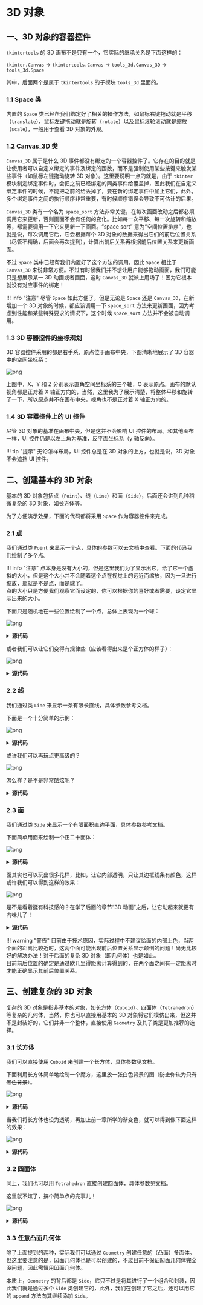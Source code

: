 3D 对象
=======

一、3D 对象的容器控件
-------------------

`tkintertools` 的 3D 画布不是只有一个，它实际的继承关系是下面这样的：

`tkinter.Canvas` -> `tkintertools.Canvas` -> `tools_3d.Canvas_3D` -> `tools_3d.Space`

其中，后面两个是属于 `tkintertools` 的子模块 `tools_3d` 里面的。

### 1.1 Space 类

内置的 `Space` 类已经帮我们绑定好了相关的操作方法，如鼠标右键拖动就是平移（`translate`）、鼠标左键拖动就是旋转（`rotate`）以及鼠标滚轮滚动就是缩放（`scale`），一般用于查看 3D 对象的外观。

### 1.2 Canvas_3D 类

`Canvas_3D` 属于是什么 3D 事件都没有绑定的一个容器控件了。它存在的目的就是让使用者可以自定义绑定的事件及绑定的函数，而不是强制使用某些按键来触发某些事件（如鼠标左键拖动旋转 3D 对象）。这里要说明一点的就是，由于 `tkinter` 模块制定绑定事件时，会把之前已经绑定的同类事件给覆盖掉，因此我们在自定义绑定事件的时候，不能把之前的给丢掉了，要在新的绑定事件中加上它们，此外，多个绑定事件之间的执行顺序非常重要，有时候顺序错误会导致不可估计的后果。

`Canvas_3D` 类有一个名为 `space_sort` 方法非常关键，在每次画面改动之后都必须调用它来更新，否则画面不会有任何的变化。比如每一次平移、每一次旋转和缩放等，都需要调用一下它来更新一下画面。“space sort” 意为“空间位置排序”，也就是说，每次调用它后，它会根据每个 3D 对象的数据来得出它们的前后位置关系（尽管不精确，后面会再次提到），计算出前后关系再根据前后位置关系来更新画面。

不过 `Space` 类中已经帮我们内置好了这个方法的调用，因此 `Space` 相比于 `Canvas_3D` 来说非常方便。不过有时候我们并不想让用户能够拖动画面，我们可能只是想展示某一 3D 动画或者画面，这时 `Canvas_3D` 就派上用场了！因为它根本就没有对应事件的绑定！

!!! info "注意"
    尽管 `Space` 如此方便了，但是无论是 `Space` 还是 `Canvas_3D`，在新增加一个 3D 对象的时候，都应该调用一下 `space_sort` 方法来更新画面，因为考虑到性能和某些特殊要求的情况下，这个时候 `space_sort` 方法并不会被自动调用。

### 1.3 3D 容器控件的坐标规划

3D 容器控件采用的都是右手系，原点位于画布中央，下图清晰地展示了 3D 容器中的空间坐标系：

![png](images/7.1-1.3-1.png)

上图中，X、Y 和 Z 分别表示直角空间坐标系的三个轴，O 表示原点。画布的默认视角都是正对着 X 轴正方向的，当然，这里我为了展示清楚，将整体平移和旋转了一下，所以原点并不在画布中央，视角也不是正对着 X 轴正方向的。

### 1.4 3D 容器控件上的 UI 控件

尽管 3D 对象的基准在画布中央，但是这并不会影响 UI 控件的布局。和其他画布一样，UI 控件仍是以左上角为基准，反平面坐标系（y 轴反向）。

!!! tip "提示"
    无论怎样布局，UI 控件总是在 3D 对象的上方，也就是说，3D 对象不会遮挡 UI 控件。

二、创建基本的 3D 对象
--------------------

基本的 3D 对象包括点（`Point`）、线（`Line`）和面（`Side`），后面还会讲到几种稍微复杂的 3D 对象，如长方体等。

为了方便演示效果，下面的代码都将采用 `Space` 作为容器控件来完成。

### 2.1 点

我们通过类 `Point` 来显示一个点，具体的参数可以去文档中查看。下面的代码我们绘制了多个点。

!!! info "注意"
    点本身是没有大小的，但是这里我们为了显示出它，给了它一个虚拟的大小，但是这个大小并不会随着这个点在视觉上的远近而缩放，因为一旦进行缩放，那就是不是点，而是球了。  
    点的大小只是方便我们观察它而设定的，你可以根据你的喜好或者需要，设定它显示出来的大小。

下面只是随机地在一些位置绘制了一个点，总体上表现为一个球：

![png](images/7.1-2.1-1.png)

<details><summary><b>源代码</b></summary>

```python
import math
import random

import tkintertools as tkt
from tkintertools import tools_3d as t3d

root = tkt.Tk('Point', 1280, 720)
space = t3d.Space(root, 1280, 720, 0, 0, bg='black', keep=False)

for _ in range(10000):
    x = random.randint(-1000, 1000)
    y = random.randint(-1000, 1000)
    z = random.randint(-1000, 1000)
    c = random.randint(0, 256 ** 3 - 1)
    if math.hypot(x, y, z) <= 400:  # 只要半径 400 以内的
        t3d.Point(space, (x, y, z), size=3, fill=f'#{c:06X}', outline='grey')

space.space_sort()
root.mainloop()
```

</details>

或者我们可以让它们变得有规律些（应该看得出来是个正方体的样子）：

![png](images/7.1-2.1-2.png)

<details><summary><b>源代码</b></summary>

```python
import tkintertools as tkt
from tkintertools import tools_3d as t3d

root = tkt.Tk('Point', 1280, 720)
space = t3d.Space(root, 1280, 720, 0, 0, bg='black', keep=False)

for x, r in zip([-300, -100, 100, 300], ['00', '55', 'AA', 'FF']):
    for y, g in zip([-300, -100, 100, 300], ['00', '55', 'AA', 'FF']):
        for z, b in zip([-300, -100, 100, 300], ['00', '55', 'AA', 'FF']):
            t3d.Point(space, [x, y, z], fill=(fill := f'#{r}{g}{b}'), size=5, outline='grey')

space.space_sort()
root.mainloop()
```

</details>

### 2.2 线

我们通过类 `Line` 来显示一条有限长直线，具体参数参考文档。

下面是一个十分简单的示例：

![png](images/7-1.2.2-1.png)

<details><summary><b>源代码</b></summary>

```python
import tkintertools as tkt
from tkintertools import tools_3d as t3d

root = tkt.Tk('Line', 1280, 720)
space = t3d.Space(root, 1280, 720, 0, 0, bg='black', keep=False)

for x, r in zip([-100, 0, 100], ['00', '77', 'FF']):
    for y, g in zip([-100, 0, 100], ['00', '77', 'FF']):
        for z, b in zip([-100, 0, 100], ['00', '77', 'FF']):
            t3d.Line(space, [0, 0, 0], [x, y, z], fill=f'#{r}{g}{b}', width=3)

space.space_sort()
root.mainloop()
```

</details>

或许我们可以再玩点更高级的？

![png](images/7-1.2.2-2.png)

怎么样？是不是非常酷炫呢？

<details><summary><b>源代码</b></summary>

```python
import random

import tkintertools as tkt
from tkintertools import tools_3d as t3d

root = tkt.Tk('Line', 1280, 720)
space = t3d.Space(root, 1280, 720, 0, 0, bg='black', keep=False)


def flower(x, y, z, k):  # type: (int, int, int, int) -> None
    """绘制线条花"""
    for dx, r in zip([-k, 0, k], ['00', '77', 'FF']):
        for dy, g in zip([-k, 0, k], ['00', '77', 'FF']):
            for dz, b in zip([-k, 0, k], ['00', '77', 'FF']):
                t3d.Line(space, (x, y, z), (x + dx, y + dy, z + dz), fill=f'#{r}{g}{b}', width=3)


for _ in range(25):
    x = random.randint(-500, 500)
    y = random.randint(-500, 500)
    z = random.randint(-500, 500)
    k = random.randint(50, 100)  # 线条最大长度
    flower(x, y, z, k)

space.space_sort()
root.mainloop()
```

</details>

### 2.3 面

我们通过类 `Side` 来显示一个有限面积直边平面，具体参数参考文档。

下面简单用面来绘制一个正二十面体：

![png](images/7-1.2.3-1.png)

<details><summary><b>源代码</b></summary>

```python
import itertools
import math
import statistics

import tkintertools as tkt
from tkintertools import tools_3d as t3d

root = tkt.Tk('Side', 1280, 720)
space = t3d.Space(root, 1280, 720, 0, 0, bg='black', keep=False)

m = 200 * math.sqrt(50 - 10 * math.sqrt(5)) / 10
n = 200 * math.sqrt(50 + 10 * math.sqrt(5)) / 10
points = []
dis_side = 200 * (3 * math.sqrt(3) + math.sqrt(15)) / 12 / ((math.sqrt(10 + 2 * math.sqrt(5))) / 4)  # 面到中心的距离
count, color_lst = 0, ['00', '77', 'FF']
color = [f'#{r}{g}{b}' for r in color_lst for g in color_lst for b in color_lst]

for i in m, -m:
    for j in n, -n:
        points.append([0, j, i])
        points.append([i, 0, j])
        points.append([j, i, 0])

for p in itertools.combinations(points, 3):  # 所有的顶点组合
    dis = math.hypot(*[statistics.mean(c[i] for c in p) for i in range(3)])
    if math.isclose(dis, dis_side):
        t3d.Side(space, *p, fill=color[count], outline='white')
        count += 1

space.space_sort()
root.mainloop()
```

</details>

面其实也可以玩出很多花样，比如，让它内部透明，只让其边框线条有颜色，这样或许我们可以得到这样的效果：

![png](images/7-1.2.3-2.png)

是不是看着挺有科技感的？在学了后面的章节“3D 动画”之后，让它动起来就更有内味儿了！

<details><summary><b>源代码</b></summary>

```python
import itertools
import math
import statistics

import tkintertools as tkt
from tkintertools import tools_3d as t3d

root = tkt.Tk('Side', 1280, 720)
space = t3d.Space(root, 1280, 720, 0, 0, bg='black', keep=False)

m = 200 * math.sqrt(50 - 10 * math.sqrt(5)) / 10
n = 200 * math.sqrt(50 + 10 * math.sqrt(5)) / 10
points = []
dis_side = 200 * (3 * math.sqrt(3) + math.sqrt(15)) / 12 / ((math.sqrt(10 + 2 * math.sqrt(5))) / 4)  # 面到中心的距离

for i in m, -m:
    for j in n, -n:
        points.append([0, j, i])
        points.append([i, 0, j])
        points.append([j, i, 0])

for p in itertools.combinations(points, 3):  # 所有的顶点组合
    dis = math.hypot(*[statistics.mean(c[i] for c in p) for i in range(3)])
    if math.isclose(dis, dis_side):
        t3d.Side(space, *p, fill='', outline='cyan')

space.space_sort()
root.mainloop()
```

</details>

!!! warning "警告"
    目前由于技术原因，实际过程中不建议给面的内部上色，当两个面的距离比较近时，这两个面可能出现前后位置关系显示颠倒的问题！尚无比较好的解决办法！对于后面的复杂 3D 对象（即几何体）也是如此。  
    目前前后位置的确定是通过欧几里得距离计算得到的，在两个面之间有一定距离时才能正确显示其前后位置关系。

三、创建复杂的 3D 对象
--------------------

复杂的 3D 对象是指非基本的对象，如长方体（`Cuboid`）、四面体（`Tetrahedron`）等复杂的几何体，当然，你也可以直接用基本的 3D 对象将它们模仿出来，但这并不是封装好的，它们并非一个整体，直接使用 `Geometry` 及其子类是更加推荐的选择。

### 3.1 长方体

我们可以直接使用 `Cuboid` 来创建一个长方体，具体参数见文档。

下面利用长方体简单地绘制一个魔方，这里放一张白色背景的图（~~防止你认为只有黑色背景~~）。

![png](images/7.1-3.1-1.png)

<details><summary><b>源代码</b></summary>

```python
import tkintertools as tkt
from tkintertools import tools_3d as t3d

root = tkt.Tk('Cuboid', 1280, 720)
space = t3d.Space(root, 1280, 720, 0, 0, keep=False)

for a in -100, 0, 100:
    for b in -100, 0, 100:
        for c in -100, 0, 100:
            t3d.Cuboid(space, a - 50, b - 50, c - 50, 100, 100, 100,
                       color_fill_up='white', color_fill_down='yellow', color_fill_left='red',
                       color_fill_right='orange', color_fill_front='blue', color_fill_back='green')

space.space_sort()
root.mainloop()
```

</details>

当我们将长方体也设为透明，再加上前一章所学的渐变色，就可以得到像下面这样的效果：

![png](images/7.1-3.1-2.png)

<details><summary><b>源代码</b></summary>

```python
import tkintertools as tkt
from tkintertools import tools_3d as t3d

root = tkt.Tk('Cuboid', 1280, 720)
space = t3d.Space(root, 1280, 720, 0, 0, bg='black', keep=False)

for l, c in zip(range(10, 300 + 1, 10), tkt.color(['white', 'black'], seqlength=30)):
    s = l << 1
    t3d.Cuboid(space, -l, -l, -l, s, s, s,
               color_outline_back=c, color_outline_down=c, color_outline_front=c,
               color_outline_left=c, color_outline_right=c, color_outline_up=c)

space.space_sort()
root.mainloop()
```

</details>

### 3.2 四面体

同上，我们也可以用 `Tetrahedron` 直接创建四面体，具体参数见文档。

这里就不炫了，搞个简单点的完事儿！

![png](images/7.1-3.2-1.png)

<details><summary><b>源代码</b></summary>

```python
import math

import tkintertools as tkt
from tkintertools import tools_3d as t3d

root = tkt.Tk('Tetrahedron', 1280, 720)
space = t3d.Space(root, 1280, 720, 0, 0, keep=False)

t3d.Tetrahedron(space, [-100, 0, 0 + 10], [50, 50 * math.sqrt(3), 0 + 10], [50, -50 * math.sqrt(3), 0 + 10], [0, 0, 100 * math.sqrt(2) + 10], color_fill=['red', 'yellow', 'blue', 'green'])
t3d.Tetrahedron(space, [-100, 0, 0 - 10], [50, 50 * math.sqrt(3), 0 - 10], [50, -50 * math.sqrt(3), 0 - 10], [0, 0, -100 * math.sqrt(2) - 10], color_fill=['red', 'yellow', 'blue', 'green'])

space.space_sort()
root.mainloop()
```

</details>

### 3.3 任意凸面几何体

除了上面提到的两种，实际我们可以通过 `Geometry` 创建任意的（凸面）多面体。但这里要注意的是，凹面几何体也是可以创建的，不过目前不保证凹面几何体完全没问题，因此需慎用凹面几何体。

本质上，`Geometry` 的背后都是 `Side`，它只不过是将其进行了一个组合和封装，因此我们就是通过多个 `Side` 类创建它的，此外，我们在创建了它之后，还可以用它的 `append` 方法向其继续添加 `Side`。
